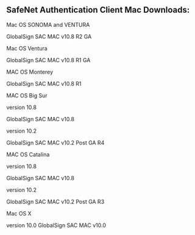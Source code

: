 <h2 style="margin-left:0px;"><strong>SafeNet Authentication Client Mac Downloads:</strong></h2>

Mac OS SONOMA and VENTURA

GlobalSign SAC MAC v10.8 R2 GA

 

Mac OS Ventura

GlobalSign SAC MAC v10.8 R1 GA

 

MAC OS Monterey

GlobalSign SAC MAC v10.8 R1

 

MAC OS Big Sur

version 10.8

GlobalSign SAC MAC v10.8

version 10.2

GlobalSign SAC MAC v10.2 Post GA R4

 

MAC OS Catalina

version 10.8

GlobalSign SAC MAC v10.8

version 10.2

GlobalSign SAC MAC v10.2 Post GA R3

 

Mac OS X

version 10.0
GlobalSign SAC MAC v10.0
